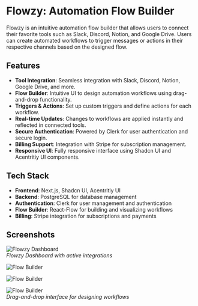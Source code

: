 # Flowzy: Automation Flow Builder  

Flowzy is an intuitive automation flow builder that allows users to connect their favorite tools such as Slack, Discord, Notion, and Google Drive. Users can create automated workflows to trigger messages or actions in their respective channels based on the designed flow.  

## Features  

- **Tool Integration**: Seamless integration with Slack, Discord, Notion, Google Drive, and more.  
- **Flow Builder**: Intuitive UI to design automation workflows using drag-and-drop functionality.  
- **Triggers & Actions**: Set up custom triggers and define actions for each workflow.  
- **Real-time Updates**: Changes to workflows are applied instantly and reflected in connected tools.  
- **Secure Authentication**: Powered by Clerk for user authentication and secure login.  
- **Billing Support**: Integration with Stripe for subscription management.  
- **Responsive UI**: Fully responsive interface using Shadcn UI and Acentritiy UI components.  

## Tech Stack  

- **Frontend**: Next.js, Shadcn UI, Acentritiy UI  
- **Backend**: PostgreSQL for database management  
- **Authentication**: Clerk for user management and authentication  
- **Flow Builder**: React-Flow for building and visualizing workflows  
- **Billing**: Stripe integration for subscriptions and payments  

## Screenshots  

![Flowzy Dashboard](https://blogger.googleusercontent.com/img/b/R29vZ2xl/AVvXsEjq2QksNSxGf_LcwRUMHoiz-7ul1NRvctPkcFrnt-pdxk-VHXmVlLkZ64RnFB2dbK8n2rJK6eoYAunSj9Jg00CmNyUbBCRJe6fXteXhdSwkLqP5SGCU3JGWpZ9WjfNx1tYgCTd18_t105vFOxIpAwq0P7VVZ8odTGagWAE78ho2GE57XpzDkR3CXoVt-w/w640-h344/Screenshot%202025-01-23%20at%209.43.38%E2%80%AFPM.png)  
*Flowzy Dashboard with active integrations*  

![Flow Builder](https://blogger.googleusercontent.com/img/b/R29vZ2xl/AVvXsEixN8PCDCss-060Xv43C__k9nr4dbYg5O83y_jWe0RWQ4MCwoqp5orWaq2vkkwJKS8HcTsSUIGvvHcoXvJvFWYVaUJUI7AfRPN6FScrWsyZQb7_TNGtLFEWXHu46YGPzu9Z7CMdOOdzHd8IlpeSVoIalBvHlQsZgpJBP-MA9X2dALOe95op3MxxZNvkCw/w640-h326/Screenshot%202025-01-23%20at%209.45.14%E2%80%AFPM.png)  

![Flow Builder](https://blogger.googleusercontent.com/img/b/R29vZ2xl/AVvXsEhFo7wLUhvGJEwmbt8_5_n5q-mDpSy3sjZl42Z6G7b5Ns2axS1fr5_YYb8EQhAB3aPlyBE0t8GNzM8kll1Jug05ROoxQ_nmp_RYYYlvZh1j_z4amyefMPIE6NjWSv3v7aZDq-qYtoeuxNi7bILkOIZ5x6S3HDIAs_TzN0GLor6hcsUJuZ2G6a2hyQs46w/w640-h344/Screenshot%202025-01-23%20at%209.44.37%E2%80%AFPM.png)  

![Flow Builder](https://blogger.googleusercontent.com/img/b/R29vZ2xl/AVvXsEjfgWw_paFxU64Fj8r7NiYIXjk7QkEEllDyJ8Q1XkbGC3RoVDd2euJbbzS8p_2_FXnjzUk-HXye8j0KIm10mc6guMumVFG4fOTzvIDl3t60NVl7wpuQA_VRr_GajwiD6XnM2K0uOfFIjlSaoUP2uVElMHmMy8BZQ-i33RarNXfT9AXNmkUUa3cGCBDIZg/w640-h344/Screenshot%202025-01-23%20at%209.43.56%E2%80%AFPM.png)  
*Drag-and-drop interface for designing workflows*  
